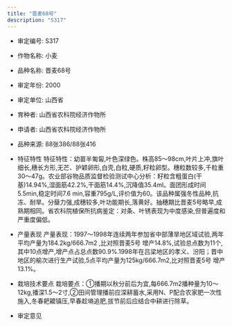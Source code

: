 ```yaml
---
title: "晋麦68号"
description: "S317"
---
```

* 审定编号:  S317

*  作物名称:  小麦

*  品种名称:  晋麦68号

*  审定年份:  2000

*  审定单位:  山西省

* 育种者:  山西省农科院经济作物所

*  申请者:  山西省农科院经济作物所

*  品种来源:  88张386/88张416

*  特征特性
特征特性：幼苗半匍匐,叶色深绿色。株高85～98cm,叶片上冲,旗叶细长,穗长方形,无芒、护颖卵形,白壳,白粒,硬质,籽粒卵型。穗粒数较多,千粒重30～47g。农业部谷物品质监督检验测试中心分析：籽粒含粗蛋白(干基)14.94%,湿面筋42.2%,干面筋14.4%,沉降值35.4ml。面团形成时间5.5min,稳定时间7.6 min,容重795g/L,评价值为60。该品种属强冬性品种,抗冻、耐旱。分蘖力强,成穗较多,叶功能期长,落黄好。抽穗期比晋麦5号略早,成熟期相同。省农科院植保所抗病鉴定：对条、叶锈表现为中度感染,但普遍度和严重度偏低。

*  产量表现
产量表现：1997～1998年连续两年参加省中部薄旱地区域试验,两年平均产量为184.2kg/666.7m2 ,比对照晋麦5号 增产14.8%,试验总点数为11个,其中10点增产,增产点占总点数90.9%.1998年在吕梁地区的孝义、汾阳；晋中地区的榆次进行生产试验,5点平均产量为125kg/666.7m2,比对照晋麦5号 增产13.1%。

*  栽培技术要点
栽培要点：①播期以秋分前后为宜,每666.7m2播种量为10～12kg,播深1.5～2寸,②田间管理播前应深耕蓄水,采用N、P配合农家肥一次性施入,冬春耙耱镇压,早春趁墒追肥,拔节前后应结合中耕进行除草。

*  审定意见

